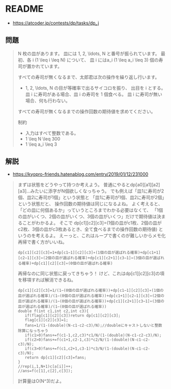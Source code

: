 # README
- <https://atcoder.jp/contests/dp/tasks/dp_j>

## 問題
>N 枚の皿があります。
>皿には 1, 2, \ldots, N と番号が振られています。
>最初、各 i (1 \leq i \leq N) について、
>皿 i にはa_i (1 \leq a_i \leq 3) 個の寿司が置かれています。
>
>すべての寿司が無くなるまで、太郎君は次の操作を繰り返し行います。
>
>* 1, 2, \ldots, N の目が等確率で出るサイコロを振り、
>  出目を i とする。
>  皿 i に寿司がある場合、皿 i の寿司を 1 個食べる。
>  皿 i に寿司が無い場合、何も行わない。
>
>すべての寿司が無くなるまでの操作回数の期待値を求めてください。
>
>制約
>
>* 入力はすべて整数である。
>* 1 \leq N \leq 300
>* 1 \leq a_i \leq 3

## 解説
- <https://kyopro-friends.hatenablog.com/entry/2019/01/12/231000>

>まずは状態をどうやって持つか考えよう。
>普通にやるとdp[a0][a1][a2][a3]…みたいに添字がN個欲しくなっちゃう。
>でも例えば「皿1に寿司が2個、皿2に寿司が1個」という状態と
>「皿1に寿司が1個、皿2に寿司が2個」という状態だと、
>操作回数の期待値は同じになるよね。
>よく考えると、「どの皿に何個あるか」っていうところまでわかる必要はなくて、
>「1個の皿がいくつ、2個の皿がいくつ、3個の皿がいくつ」だけで期待値は決まることがわかるよ。
>そこで
>dp[c1][c2][c3]=(1個の皿がc1枚、2個の皿がc2枚、3個の皿がc3枚あるとき、全て食べるまでの操作回数の期待値)
>というのを考えるよ。
>えーっと、これはループで書くのが難しいからメモ化再帰で書く方がいいね。
>
>```
>dp[c1][c2][c3]=1+dp[c1−1][c2][c3]∗(1個の皿が選ばれる確率)+dp[c1+1][c2−1][c3]∗(2個の皿が選ばれる確率)+dp[c1][c2+1][c3−1]∗(3個の皿が選ばれる確率)+dp[c1][c2][c3]∗(0個の皿が選ばれる確率)
>````
>
>再帰なのに同じ状態に戻ってきちゃう！
>けど、これはdp[c1][c2][c3]の項を移項すれば解消できるね。
>
>```
>dp[c1][c2][c3]=1/(1−(0個の皿が選ばれる確率))+dp[c1−1][c2][c3]∗(1個の皿が選ばれる確率)/(1−(0個の皿が選ばれる確率))+dp[c1+1][c2−1][c3]∗(2個の皿が選ばれる確率)/(1−(0個の皿が選ばれる確率))+dp[c1][c2+1][c3−1]∗(3個の皿が選ばれる確率)/(1−(0個の皿が選ばれる確率))
>double f(int c1,int c2,int c3){
>    if(flag[c1][c2][c3])return dp[c1][c2][c3];
>    flag[c1][c2][c3]=1;
>    fans=1/(1-(double)(N-c1-c2-c3)/N);//doubleにキャストしないと整数除算になっちゃう
>    if(c1>0)fans+=f(c1-1,c2,c3)*c1/N/(1-(double)(N-c1-c2-c3)/N);
>    if(c2>0)fans+=f(c1+1,c2-1,c3)*c2/N/(1-(double)(N-c1-c2-c3)/N);
>    if(c3>0)fans+=f(c1,c2+1,c3-1)*c3/N/(1-(double)(N-c1-c2-c3)/N);
>    return dp[c1][c2][c3]=fans;
>}
>//rep(i,1,N+1)c[a[i]]++;
>//ans=f(c[1],c[2],c[3]);
>```
>
>計算量はO(N^3)だよ。
